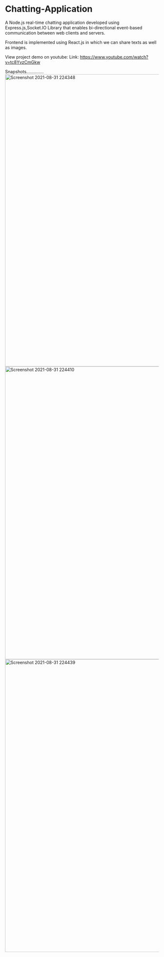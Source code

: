 # Chatting-Application


A Node.js real-time chatting application developed using Express.js,Socket.IO Library that enables bi-directional event-based communication between web clients and servers. 

Frontend is implemented using React.js in which we can share texts as well as images.



View project demo on youtube:
Link: https://www.youtube.com/watch?v=tc8YvzCmGkw





Snapshots..............
<img width="958" alt="Screenshot 2021-08-31 224348" src="https://user-images.githubusercontent.com/68124619/131547029-f034c5bf-d50e-4c71-8d53-812832dd6c1a.png">
<img width="960" alt="Screenshot 2021-08-31 224410" src="https://user-images.githubusercontent.com/68124619/131547057-8b3046d9-1c19-457d-b8e7-ddda5ed68964.png">
<img width="960" alt="Screenshot 2021-08-31 224439" src="https://user-images.githubusercontent.com/68124619/131547074-a69a1e77-0c99-4a63-9e50-b18eec86b18c.png">







